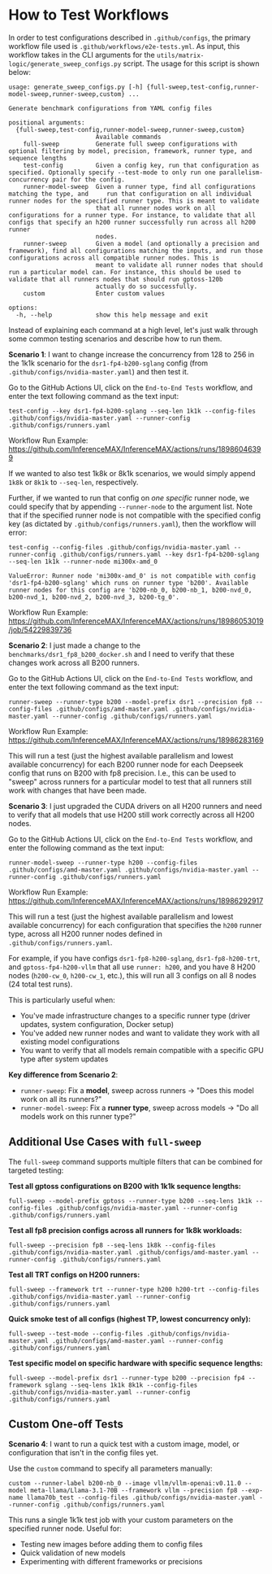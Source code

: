 # How to Test Workflows

In order to test configurations described in `.github/configs`, the primary workflow file used is `.github/workflows/e2e-tests.yml`. As input, this workflow takes in the CLI arguments for the `utils/matrix-logic/generate_sweep_configs.py` script. The usage for this script is shown below:

```
usage: generate_sweep_configs.py [-h] {full-sweep,test-config,runner-model-sweep,runner-sweep,custom} ...

Generate benchmark configurations from YAML config files

positional arguments:
  {full-sweep,test-config,runner-model-sweep,runner-sweep,custom}
                        Available commands
    full-sweep          Generate full sweep configurations with optional filtering by model, precision, framework, runner type, and sequence lengths
    test-config         Given a config key, run that configuration as specified. Optionally specify --test-mode to only run one parallelism-concurrency pair for the config.
    runner-model-sweep  Given a runner type, find all configurations matching the type, and     run that configuration on all individual runner nodes for the specified runner type. This is meant to validate
                        that all runner nodes work on all configurations for a runner type. For instance, to validate that all configs that specify an h200 runner successfully run across all h200 runner
                        nodes.
    runner-sweep        Given a model (and optionally a precision and framework), find all configurations matching the inputs, and run those configurations across all compatible runner nodes. This is
                        meant to validate all runner nodes that should run a particular model can. For instance, this should be used to validate that all runners nodes that should run gptoss-120b
                        actually do so successfully.
    custom              Enter custom values

options:
  -h, --help            show this help message and exit
```

Instead of explaining each command at a high level, let's just walk through some common testing scenarios and describe how to run them.

**Scenario 1**: I want to change increase the concurrency from 128 to 256 in the 1k1k scenario for the `dsr1-fp4-b200-sglang` config (from `.github/configs/nvidia-master.yaml`) and then test it.

Go to the GitHub Actions UI, click on the `End-to-End Tests` workflow, and enter the text following command as the text input:
```
test-config --key dsr1-fp4-b200-sglang --seq-len 1k1k --config-files .github/configs/nvidia-master.yaml --runner-config .github/configs/runners.yaml
```

Workflow Run Example: https://github.com/InferenceMAX/InferenceMAX/actions/runs/18986046399

If we wanted to also test 1k8k or 8k1k scenarios, we would simply append `1k8k` or `8k1k` to `--seq-len`, respectively.

Further, if we wanted to run that config on *one specific* runner node, we could specify that by appending `--runner-node` to the argument list. Note that if the specified runner node is not compatible with the specified config key (as dictated by `.github/configs/runners.yaml`), then the workflow will error:

```
test-config --config-files .github/configs/nvidia-master.yaml --runner-config .github/configs/runners.yaml --key dsr1-fp4-b200-sglang --seq-len 1k1k --runner-node mi300x-amd_0

ValueError: Runner node 'mi300x-amd_0' is not compatible with config 'dsr1-fp4-b200-sglang' which runs on runner type 'b200'. Available runner nodes for this config are 'b200-nb_0, b200-nb_1, b200-nvd_0, b200-nvd_1, b200-nvd_2, b200-nvd_3, b200-tg_0'.
```

Workflow Run Example: https://github.com/InferenceMAX/InferenceMAX/actions/runs/18986053019/job/54229839736

**Scenario 2**: I just made a change to the `benchmarks/dsr1_fp8_b200_docker.sh` and I need to verify that these changes work across all B200 runners.

Go to the GitHub Actions UI, click on the `End-to-End Tests` workflow, and enter the text following command as the text input:
```
runner-sweep --runner-type b200 --model-prefix dsr1 --precision fp8 --config-files .github/configs/amd-master.yaml .github/configs/nvidia-master.yaml --runner-config .github/configs/runners.yaml
```

Workflow Run Example: https://github.com/InferenceMAX/InferenceMAX/actions/runs/18986283169

This will run a test (just the highest available parallelism and lowest available concurrency) for each B200 runner node for each Deepseek config that runs on B200 with fp8 precision. I.e., this can be used to "sweep" across runners for a particular model to test that all runners still work with changes that have been made.

**Scenario 3**: I just upgraded the CUDA drivers on all H200 runners and need to verify that all models that use H200 still work correctly across all H200 nodes.

Go to the GitHub Actions UI, click on the `End-to-End Tests` workflow, and enter the following command as the text input:
```
runner-model-sweep --runner-type h200 --config-files .github/configs/amd-master.yaml .github/configs/nvidia-master.yaml --runner-config .github/configs/runners.yaml
```

Workflow Run Example: https://github.com/InferenceMAX/InferenceMAX/actions/runs/18986292917

This will run a test (just the highest available parallelism and lowest available concurrency) for each configuration that specifies the `h200` runner type, across all H200 runner nodes defined in `.github/configs/runners.yaml`.

For example, if you have configs `dsr1-fp8-h200-sglang`, `dsr1-fp8-h200-trt`, and `gptoss-fp4-h200-vllm` that all use `runner: h200`, and you have 8 H200 nodes (`h200-cw_0`, `h200-cw_1`, etc.), this will run all 3 configs on all 8 nodes (24 total test runs).

This is particularly useful when:
- You've made infrastructure changes to a specific runner type (driver updates, system configuration, Docker setup)
- You've added new runner nodes and want to validate they work with all existing model configurations
- You want to verify that all models remain compatible with a specific GPU type after system updates

**Key difference from Scenario 2**:
- `runner-sweep`: Fix a **model**, sweep across runners → "Does this model work on all its runners?"
- `runner-model-sweep`: Fix a **runner type**, sweep across models → "Do all models work on this runner type?"

## Additional Use Cases with `full-sweep`

The `full-sweep` command supports multiple filters that can be combined for targeted testing:

**Test all gptoss configurations on B200 with 1k1k sequence lengths:**
```
full-sweep --model-prefix gptoss --runner-type b200 --seq-lens 1k1k --config-files .github/configs/nvidia-master.yaml --runner-config .github/configs/runners.yaml
```

**Test all fp8 precision configs across all runners for 1k8k workloads:**
```
full-sweep --precision fp8 --seq-lens 1k8k --config-files .github/configs/nvidia-master.yaml .github/configs/amd-master.yaml --runner-config .github/configs/runners.yaml
```

**Test all TRT configs on H200 runners:**
```
full-sweep --framework trt --runner-type h200 h200-trt --config-files .github/configs/nvidia-master.yaml --runner-config .github/configs/runners.yaml
```

**Quick smoke test of all configs (highest TP, lowest concurrency only):**
```
full-sweep --test-mode --config-files .github/configs/nvidia-master.yaml .github/configs/amd-master.yaml --runner-config .github/configs/runners.yaml
```

**Test specific model on specific hardware with specific sequence lengths:**
```
full-sweep --model-prefix dsr1 --runner-type b200 --precision fp4 --framework sglang --seq-lens 1k1k 8k1k --config-files .github/configs/nvidia-master.yaml --runner-config .github/configs/runners.yaml
```

## Custom One-off Tests

**Scenario 4**: I want to run a quick test with a custom image, model, or configuration that isn't in the config files yet.

Use the `custom` command to specify all parameters manually:
```
custom --runner-label b200-nb_0 --image vllm/vllm-openai:v0.11.0 --model meta-llama/Llama-3.1-70B --framework vllm --precision fp8 --exp-name llama70b_test --config-files .github/configs/nvidia-master.yaml --runner-config .github/configs/runners.yaml
```

This runs a single 1k1k test job with your custom parameters on the specified runner node. Useful for:
- Testing new images before adding them to config files
- Quick validation of new models
- Experimenting with different frameworks or precisions
